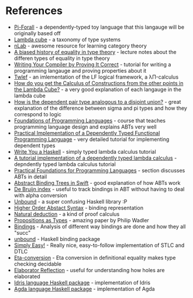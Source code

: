 # References

* [Pi-Forall](https://github.com/sweirich/pi-forall) - a dependently-typed toy language that this langauge will be originally based off
* [Lambda cube](https://en.wikipedia.org/wiki/Lambda_cube) - a taxonomy of type systems
* [nLab](https://ncatlab.org/nlab/show/HomePage) - awesome resource for learning category theory
* [A biased history of equality in type theory](http://kodu.ut.ee/~varmo/tday-andu/chapman-slides.pdf) - lecture notes about the differen types of equality in type theory
* [Writing Your Compiler by Proving It Correct](http://liamoc.net/posts/2015-08-23-verified-compiler.html) - tutorial for writing a programming langauge and proving properties about it
* [Twlef](https://en.wikipedia.org/wiki/Twelf) - an imlementation of the LF logical framework, a λΠ-calculus
* [How do you get the Calculus of Constructions from the other points in the Lambda Cube?](https://cstheory.stackexchange.com/a/36071/45113) - a very good explanation of each langauge in the lambda cube
* [How is the dependent pair type analogous to a disjoint union?](http://stackoverflow.com/a/26543239/913052) - great explanation of the difference between sigma and pi types and how they correspond to logic
* [Foundations of Programming Languages](https://www.cs.cmu.edu/~rjsimmon/15312-s14/) - course that teaches programming language design and explains ABTs very well
* [Practical Implementation of a Dependently Typed Functional Programming Language](https://eb.host.cs.st-andrews.ac.uk/writings/thesis.pdf) - very detailed tutorial for implementing dependent types
* [Write You a Haskell](http://dev.stephendiehl.com/fun/type_systems.html) - simply typed lambda calculus tutorial
* [A tutorial implementation of a dependently typed lambda calculus](https://www.andres-loeh.de/LambdaPi/LambdaPi.pdf) - depndently typed lambda calculus tutorial
* [Practical Foundations for Programming Languages](https://books.google.com/books?id=EGfiCwAAQBAJ&pg=PA7&lpg=PA7&dq=abstract+binding+tree+sort+operator&source=bl&ots=uuheXtrwRx&sig=7wVxyfL5HZrlR2QPmdV51SQnTLE&hl=en&sa=X&ved=0ahUKEwjusurst7_TAhWKv1QKHbUVBGsQ6AEIMjAC#v=onepage&q=abstract%20binding%20tree%20sort%20operator&f=false) - section discusses ABTs in detail
* [Abstract Binding Trees in Swift](https://gist.github.com/CodaFi/453f369a8790a070d9e2) - good explanation of how ABTs work
* [De Bruijn index](https://en.wikipedia.org/wiki/De_Bruijn_index) - useful to track bindings in ABT without having to deal with alpha conversion
* [Unbound](https://hackage.haskell.org/package/unbound) - a super confusing Haskell library :P
* [Higher Order Abstact Syntax](https://en.wikipedia.org/wiki/Higher-order_abstract_syntax) - binding representation
* [Natural deduction](https://www.cs.cmu.edu/~fp/courses/atp/handouts/ch2-natded.pdf) - a kind of proof calculus
* [Propositions as Types](http://homepages.inf.ed.ac.uk/wadler/papers/propositions-as-types/propositions-as-types.pdf) - amazing paper by Philip Wadler
* [Bindings](https://www.slideshare.net/ekmett/bound-making-de-bruijn-succ-less) - Analysis of different way bindings are done and how they all "succ"
* [unbound](https://github.com/sweirich/replib/blob/master/Unbound/tutorial/Tutorial.lhs) - Haskell binding package
* [Simply Easy!](http://strictlypositive.org/Easy.pdf) - Really nice, easy-to-follow implementation of STLC and DTLC
* [Eta-conversion](https://ncatlab.org/nlab/show/eta-conversion) - Eta conversion in definitional equality makes type checking decidable
* [Elaborator Reflection](https://eb.host.cs.st-andrews.ac.uk/drafts/elab-reflection.pdf) - useful for understanding how holes are elaborated
* [Idris language Haskell package](https://hackage.haskell.org/package/idris-1.0/) - implementation of Idris
* [Agda language Haskell package](https://hackage.haskell.org/package/Agda-2.5.2/docs/Agda-Syntax-Abstract.html) - implementation of Agda
